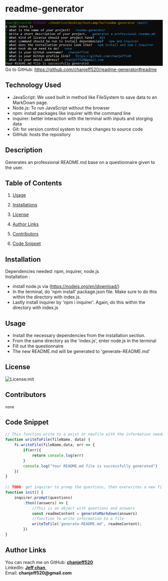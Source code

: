 # readme-generator 

![responses images](./assets/readme-picture.png)<br>
Go to GitHub: https://github.com/chanjeff520/readme-generator#readme

  ## Technology Used
  
  <ul>
      <li> JavaScript:  We used built in method like FileSystem to save data to an MarkDown page. </li>
      <li> Node.js: To run JavaScript without the browser </li>
      <li> npm: install packages like inquirer with the command line </li>
      <li> inquirer: better interaction with the terminal with inputs and storging data</li>
      <li> Git: for version control system to track changes to source code</li>
      <li> GitHub: hosts the repository </li>
  </ul>


  ## Description 

  Generates an professional README.md base on a questionnaire given to the user.


  ## Table of Contents

  1.  [Usage](#usage)

  2.  [Installations](#installation)

  3.  [License](#license)

  4.  [Author Links](#author)

  5.  [Contributors](#collab)

  6.  [Code Snippet](#code)


  ## Installation <a id="installation"></a>

  Dependencies needed: npm, inquirer, node.js<br>
  Installation : 
   - install node.js via (https://nodejs.org/en/download/)
   - In the terminal, do 'npm install' package.json file. Make sure to do this within the directory with index.js.
   - Lastly install inquirer by 'npm i inquirer'. Again, do this within the directory with index.js


  ## Usage <a id="usage"></a>
  
  - Install the necessary dependencies from the installation section.
  - From the same directory as the 'index.js', enter node.js in the terminal
  - Fill out the questionnaire
  - The new README.md will be generated to 'generate-README.md'


  ## License  <a id="license"></a>

  ![License:mit](https://img.shields.io/badge/license-mit-blue)


  ## Contributors <a id="collab"></a>

    none

  ## Code Snippet <a id="code"></a>

```js
// This function write to a exist or newfile with the information needed
function writeToFile(fileName, data) {
    fs.writeFile(fileName,data, err => {
        if(err){
            return console.log(err)
        }
        console.log("Your README.md file is successfully generated")
    })
}

// TODO: get inquirer to promp the questions, then overwrites a new file or an exist file of 'generate-README.md'
function init() {
    inquirer.prompt(questions)
        .then((answers) => {
            //This is an object with questions and answers
            const readmeContent = generateMarkdown(answers)
            //function to write information to a file
            writeToFile('generate-README.md', readmeContent);
        })
}

```


  ## Author Links <a id="author"></a>

  You can reach me on
  GitHub: [__chanjeff520__](https://github.com/chanjeff520) <br>
  LinkedIn: [__Jeff chan__](https://www.linkedin.com/in/jefflchan/),<br>
  Email:  __chanjeff520@gmail.com__
